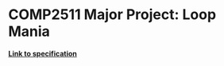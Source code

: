 # COMP2511 Major Project: Loop Mania

[**Link to specification**](https://github.com/Kevinhewenkai/java-project/tree/main/project-specification)
